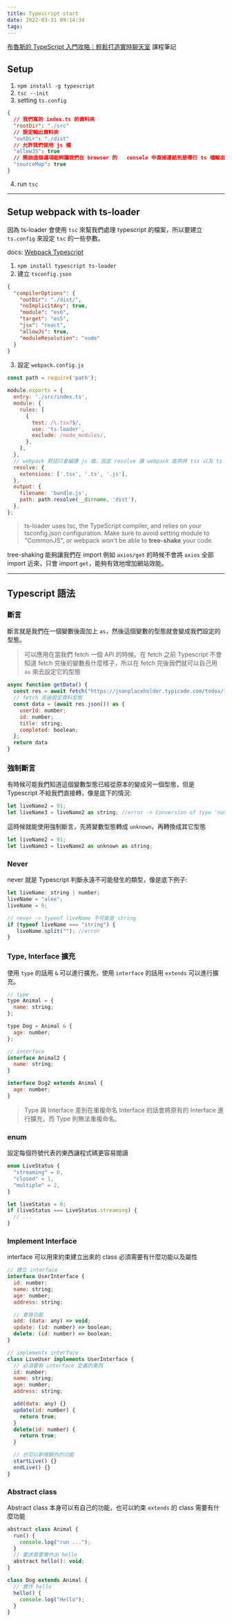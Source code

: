 ```yaml
---
title: Typescript start
date: 2022-03-31 09:14:34
tags:
---
```


[布魯斯的 TypeScript 入門攻略｜輕鬆打造實時聊天室](https://hiskio.com/courses/628/about) 課程筆記

## Setup
1. `npm install -g typescript`
2. `tsc --init`
3. setting `ts.config`
```json
{
  // 我們寫的 index.ts 的資料夾
  "rootDir": "./src"
  // 設定輸出資料夾
  "outDir": "./dist"
  // 允許我們使用 js 檔
  "allowJS": true
  // 開啟這個選項能夠讓我們在 browser 的   console 中直接連結到是哪行 ts 檔輸出的，方便   debug
  "sourceMap": true
}
```
4. run `tsc` 
 
---------------------

## Setup webpack with ts-loader

因為 ts-loader 會使用 `tsc` 來幫我們處理 typescript 的檔案，所以要建立 `ts.config` 來設定 `tsc` 的一些參數。

docs: [Webpack Typescript](https://webpack.js.org/guides/typescript/)

1. `npm install typescript ts-loader`
2. 建立 `tsconfig.json`
```json
{
  "compilerOptions": {
    "outDir": "./dist/",
    "noImplicitAny": true,
    "module": "es6",
    "target": "es5",
    "jsx": "react",
    "allowJs": true,
    "moduleResolution": "node"
  }
}
```
3. 設定 `webpack.config.js`
```js
const path = require('path');

module.exports = {
  entry: './src/index.ts',
  module: {
    rules: [
      {
        test: /\.tsx?$/,
        use: 'ts-loader',
        exclude: /node_modules/,
      },
    ],
  },
  // webpack 默認只會編譯 js 檔，設定 resolve 讓 webpack 能夠將 tsx 以及 ts 也被 webpack 編譯
  resolve: {
    extensions: ['.tsx', '.ts', '.js'],
  },
  output: {
    filename: 'bundle.js',
    path: path.resolve(__dirname, 'dist'),
  },
};
```

> ts-loader uses tsc, the TypeScript compiler, and relies on your tsconfig.json configuration. Make sure to avoid setting module to "CommonJS", or webpack won't be able to **tree-shake** your code.

tree-shaking 能夠讓我們在 import 例如 `axios/get` 的時候不會將 `axios` 全部 import 近來，只會 import `get`，能夠有效地增加網站效能。 

---------------------

## Typescript 語法
### 斷言
斷言就是我們在一個變數後面加上 `as`，然後這個變數的型態就會變成我們設定的型態。

> 可以應用在當我們 fetch 一個 API 的時候。在 fetch 之前 Typescript 不會知道 fetch 完後的變數長什麼樣子，所以在 fetch 完後我們就可以自己用 `as` 來去設定它的型態

```js
async function getData() {
  const res = await fetch("https://jsonplaceholder.typicode.com/todos/1")   
  // fetch 完後設定資料型態
  const data = (await res.json()) as {
    userId: number;
    id: number;
    title: string;
    completed: boolean;
  };
  return data
}
```
### 強制斷言
有時候可能我們知道這個變數型態已經從原本的變成另一個型態，但是 Typescript 不給我們直接轉，像是底下的情況:
```js
let liveName2 = 91;
let liveName3 = liveName2 as string; //error -> Conversion of type 'number' to type 'string' may be a mistake
```
這時候就能使用強制斷言，先將變數型態轉成 `unknown`，再轉換成其它型態
```js
let liveName2 = 91;
let liveName3 = liveName2 as unknown as string;
```

### Never
never 就是 Typescript 判斷永遠不可能發生的類型，像是底下例子:
```js
let liveName: string | number;
liveName = "alee";
liveName = 9;

// never -> typeof liveName 不可能是 string
if (typeof liveName === "string") {
   liveName.split(""); //error 
}
```

### Type, Interface 擴充
使用 `type` 的話用 `&` 可以進行擴充，使用 `interface` 的話用 `extends` 可以進行擴充。
```js
// type
type Animal = {
  name: string;
};

type Dog = Animal & {
  age: number;
};

// interface
interface Animal2 {
  name: string;
}

interface Dog2 extends Animal {
  age: number;
}
```

> Type 與 Interface 差別在重複命名 Interface 的話會將原有的 Interface 進行擴充，而 Type 則無法重複命名。

### enum
設定每個符號代表的東西讓程式碼更容易閱讀
```js
enum LiveStatus {
  "streaming" = 0,
  "closed" = 1,
  "multiple" = 2,
}

let liveStatus = 0;
if (liveStatus === LiveStatus.streaming) {
  // ...
}

```

### Implement Interface
interface 可以用來約束建立出來的 class 必須需要有什麼功能以及屬性
```js
// 建立 interface
interface UserInterface {
  id: number;
  name: string;
  age: number;
  address: string;

  // 會員功能
  add: (data: any) => void;
  update: (id: number) => boolean;
  delete: (id: number) => boolean;
}

// implements interface
class LiveUser implements UserInterface {
  // 必須要有 interface 定義的東西
  id: number;
  name: string;
  age: number;
  address: string;

  add(data: any) {}
  update(id: number) {
    return true;
  }
  delete(id: number) {
    return true;
  }

  // 也可以新增額外的功能
  startLive() {}
  endLive() {}
}
```

### Abstract class
Abstract class 本身可以有自己的功能，也可以約束 `extends` 的 class 需要有什麼功能

```js
abstract class Animal {
  run() {
    console.log("run ...");
  }
  // 要求需要實作出 hello
  abstract hello(): void;
}

class Dog extends Animal {
  // 實作 hello
  hello() {
    console.log("Hello");
  }
}
```

